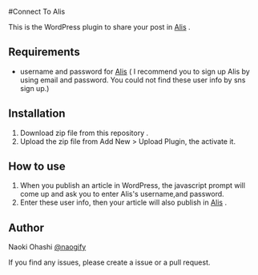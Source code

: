 #Connect To Alis


This is the WordPress plugin to share your post in [Alis](https://alis.to/) .

## Requirements

 - username and password for  [Alis](https://alis.to/) ( I recommend you to sign up Alis by using email and password. You could not find these user info by sns sign up.)

## Installation

1. Download zip file from this repository . 
2. Upload the zip file from Add New > Upload Plugin, the activate it.

## How to use
1. When you publish an article in WordPress, the javascript prompt will come up and ask you to enter Alis's username,and password.
2. Enter these user info, then your article will also publish in  [Alis](https://alis.to/) .

## Author
Naoki Ohashi [@naogify](https://twitter.com/@naogify)

If you find any issues, please create a issue or a pull request. 
